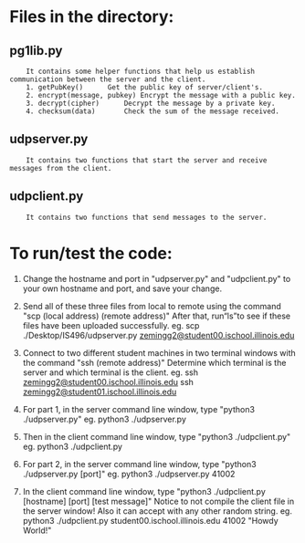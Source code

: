 # Files in the directory:

## pg1lib.py
 	    It contains some helper functions that help us establish communication between the server and the client.
		1. getPubKey()		Get the public key of server/client's.
		2. encrypt(message, pubkey)	Encrypt the message with a public key.
		3. decrypt(cipher)		Decrypt the message by a private key.
		4. checksum(data)		Check the sum of the message received.
## udpserver.py
	    It contains two functions that start the server and receive messages from the client.
## udpclient.py
	    It contains two functions that send messages to the server.

# To run/test the code:

1. Change the hostname and port in "udpserver.py" and "udpclient.py" to your own hostname and port, and save your change.

2. Send all of these three files from local to remote using the command "scp (local address) (remote address)"
	After that, run“ls”to see if these files have been uploaded successfully.
	eg.  scp ./Desktop/IS496/udpserver.py zemingg2@student00.ischool.illinois.edu

3. Connect to two different student machines in two terminal windows with the command "ssh (remote address)"
	Determine which terminal is the server and which terminal is the client.
	eg.  ssh zemingg2@student00.ischool.illinois.edu
	        ssh zemingg2@student01.ischool.illinois.edu

4. For part 1, in the server command line window, type "python3 ./udpserver.py"
	eg.  python3 ./udpserver.py

5. Then in the client command line window, type "python3 ./udpclient.py"
	eg.  python3 ./udpclient.py

6. For part 2, in the server command line window, type "python3 ./udpserver.py [port]"
	eg.  python3 ./udpserver.py 41002

7. In the client command line window, type "python3 ./udpclient.py [hostname] [port] [test message]"
	Notice to not compile the client file in the server window! 
	Also it can accept with any other random string.
	eg.  python3 ./udpclient.py student00.ischool.illinois.edu 41002 "Howdy World!"
